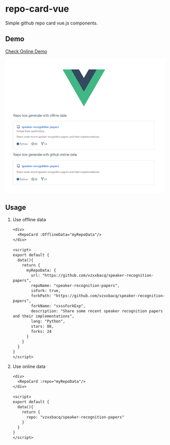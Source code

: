 # repo-card-vue

Simple github repo card vue.js components.

## Demo
[Check Online Demo](https://vzxxbacq.github.io/repo-card-vue/)

![demo](public/demo.png)

## Usage

1. Use offline data
    
    ```vue
    <div>
      <RepoCard :OfflineData="myRepoData"/>
    </div>
    
    <script>
    export default {
      data(){
        return {
          myRepoData: {
            url: "https://github.com/vzxxbacq/speaker-recognition-papers",
            repoName: "speaker-recognition-papers",
            isFork: true,
            forkPath: "https://github.com/vzxxbacq/speaker-recognition-papers",
            forkName: "ssssForkExp",
            description: "Share some recent speaker recognition papers and their implementations",
            lang: "Python",
            stars: 88,
            forks: 24
          }
        }
      }
    }
    </script>
    ```

2. Use online data

    ```vue
    <div>
      <RepoCard :repo="myRepoData"/>
    </div>
    
    <script>
    export default {
      data(){
        return {
          repo: "vzxxbacq/speaker-recognition-papers"
        }
      }
    }
    </script>
    ```
